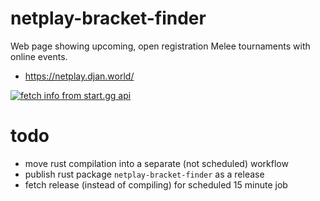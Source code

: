 # netplay-bracket-finder
Web page showing upcoming, open registration Melee tournaments with online events.

* https://netplay.djan.world/

[![fetch info from start.gg api](https://github.com/netplay-bracket-finder/netplay-bracket-finder/actions/workflows/build.yml/badge.svg)](https://github.com/netplay-bracket-finder/netplay-bracket-finder/actions/workflows/build.yml)

# todo

* move rust compilation into a separate (not scheduled) workflow
* publish rust package `netplay-bracket-finder` as a release
* fetch release (instead of compiling) for scheduled 15 minute job
